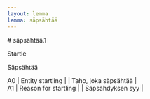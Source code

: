 ```yaml
---
layout: lemma
lemma: säpsähtää
---
```


<div class="sense">
# <span class="sensename">säpsähtää.1</span>

<span class="description">Startle</span>

<span class="description">Säpsähtää</span>

A0 | Entity startling |   | Taho, joka säpsähtää |  
A1 | Reason for startling |   | Säpsähdyksen syy |  

</div>

